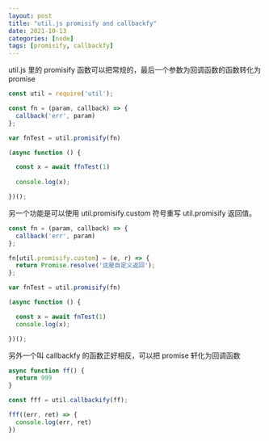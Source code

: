 ```yaml
---
layout: post
title: "util.js promisify and callbackfy"
date: 2021-10-13
categories: [node]
tags: [promisify, callbackfy]
---
```


util.js 里的 promisify 函数可以把常规的，最后一个参数为回调函数的函数转化为 promise

```ts
const util = require('util');

const fn = (param, callback) => {
  callback('err', param)
};

var fnTest = util.promisify(fn)

(async function () {

  const x = await ffnTest(1)
  
  console.log(x);

})();
```

另一个功能是可以使用 util.promisify.custom 符号重写 util.promisify 返回值。

```ts
const fn = (param, callback) => {
  callback('err', param)
};

fn[util.promisify.custom] = (e, r) => {
  return Promise.resolve('这是自定义返回');
};

var fnTest = util.promisify(fn)

(async function () {

  const x = await fnTest(1)
  console.log(x);

})();

```

另外一个叫 callbackfy 的函数正好相反，可以把 promise 轩化为回调函数

```ts
async function ff() {
  return 999
}

const fff = util.callbackify(ff);

fff((err, ret) => {
  console.log(err, ret)
})
```
